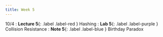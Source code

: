 ```yaml
---
title: Week 5
---
```


10/4
: **Lecture 5**{: .label .label-red } Hashing
: **Lab 5**{: .label .label-purple } Collision Resistance
: **Note 5**{: .label .label-blue } Birthday Paradox
